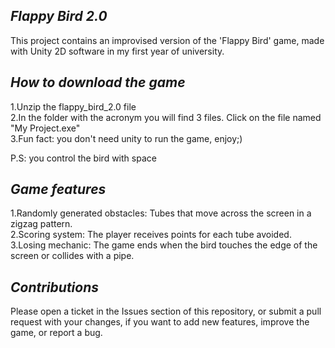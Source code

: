 ## *Flappy Bird 2.0*
This project contains an improvised version of the 'Flappy Bird' game, made with Unity 2D software in my first year of university.

## *How to download the game*
1.Unzip the flappy_bird_2.0 file<br>
2.In the folder with the acronym you will find 3 files. Click on the file named "My Project.exe"<br> 
3.Fun fact: you don't need unity to run the game, enjoy;)<br> 

P.S: you control the bird with space

## *Game features*
1.Randomly generated obstacles: Tubes that move across the screen in a zigzag pattern.<br>
2.Scoring system: The player receives points for each tube avoided.<br>
3.Losing mechanic: The game ends when the bird touches the edge of the screen or collides with a pipe.<br>

## *Contributions*
Please open a ticket in the Issues section of this repository, or submit a pull request with your changes, if you want to add new features, improve the game, or report a bug.

